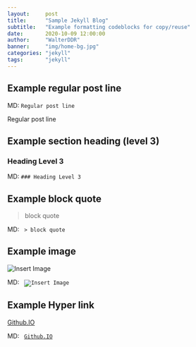 ```yaml
---
layout:     post
title:      "Sample Jekyll Blog"
subtitle:   "Example formatting codeblocks for copy/reuse"
date:       2020-10-09 12:00:00
author:     "WalterDDR"
banner:     "img/home-bg.jpg"
categories: "jekyll"
tags:       "jekyll"
---
```



## Example regular post line

MD: <code>Regular post line</code>

Regular post line



## Example section heading (level 3)

### Heading Level 3

MD: <code>### Heading Level 3</code>


## Example block quote

>block quote

MD: <code> > block quote</code>



## Example image

![Insert Image]({{site.baseurl}}/img/about-bg.jpg)

MD: 
<code>
![Insert Image](.../pic.jpg)
</code>



## Example Hyper link
[Github.IO](http://walterddr.github.io/)

MD:
<code>
[Github.IO](http://walterddr.github.io/)
</code>

